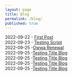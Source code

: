 ```yaml
---
layout: page
title: Blog
permalink: /blog/
published: true
---
```

2022-09-22 - [First Post](https://rellinrg.github.io/A-new-post/)
<br>
2022-09-23 - [Testing Script](https://rellinrg.github.io/Blog_Post2/)
<br>
2022-09-25 -[Owwa Renewal](https://rellinrg.github.io/Blog_Post3/)
<br>
2022-09-25 -[Testing Title Blog](https://rellinrg.github.io/Blog_Post3/)
<br>
2022-09-25 -[Testing Title Blog](https://rellinrg.github.io/Blog_Post3/)
<br>
2022-09-25 -[Testing Title Blog](https://rellinrg.github.io/Blog_Post3/)
<br>
2022-09-25 -[Testing Title Blog](https://rellinrg.github.io/Blog_Post4/)
<br>
